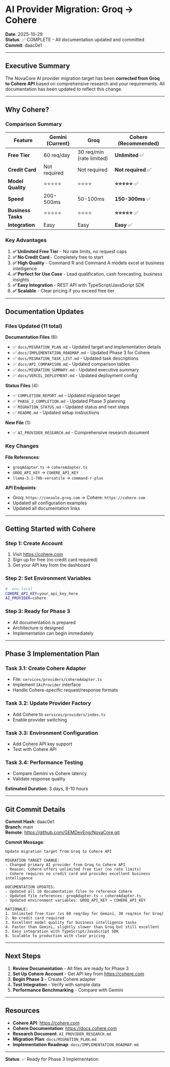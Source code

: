 # AI Provider Migration: Groq → Cohere

**Date**: 2025-10-29  
**Status**: ✅ COMPLETE - All documentation updated and committed  
**Commit**: daac0e1

---

## Executive Summary

The NovaCore AI provider migration target has been **corrected from Groq to Cohere API** based on comprehensive research and your requirements. All documentation has been updated to reflect this change.

---

## Why Cohere?

### Comparison Summary

| Feature | Gemini (Current) | Groq | **Cohere (Recommended)** |
|---------|------------------|------|------------------------|
| **Free Tier** | 60 req/day | 30 req/min (rate limited) | **Unlimited** ✅ |
| **Credit Card** | Not required | Not required | **Not required** ✅ |
| **Model Quality** | ⭐⭐⭐⭐⭐ | ⭐⭐⭐⭐ | **⭐⭐⭐⭐⭐** ✅ |
| **Speed** | 200-500ms | 50-100ms | **150-300ms** ✅ |
| **Business Tasks** | ⭐⭐⭐⭐⭐ | ⭐⭐⭐⭐ | **⭐⭐⭐⭐⭐** ✅ |
| **Integration** | Easy | Easy | **Easy** ✅ |

### Key Advantages

1. **✅ Unlimited Free Tier** - No rate limits, no request caps
2. **✅ No Credit Card** - Completely free to start
3. **✅ High Quality** - Command R and Command A models excel at business intelligence
4. **✅ Perfect for Use Case** - Lead qualification, cash forecasting, business insights
5. **✅ Easy Integration** - REST API with TypeScript/JavaScript SDK
6. **✅ Scalable** - Clear pricing if you exceed free tier

---

## Documentation Updates

### Files Updated (11 total)

**Documentation Files** (6):
- ✅ `docs/MIGRATION_PLAN.md` - Updated target and implementation details
- ✅ `docs/IMPLEMENTATION_ROADMAP.md` - Updated Phase 3 for Cohere
- ✅ `docs/MIGRATION_TASK_LIST.md` - Updated task descriptions
- ✅ `docs/API_COMPARISON.md` - Updated comparison tables
- ✅ `docs/MIGRATION_SUMMARY.md` - Updated executive summary
- ✅ `docs/VERCEL_DEPLOYMENT.md` - Updated deployment config

**Status Files** (4):
- ✅ `COMPLETION_REPORT.md` - Updated migration target
- ✅ `PHASE_2_COMPLETION.md` - Updated Phase 3 planning
- ✅ `MIGRATION_STATUS.md` - Updated status and next steps
- ✅ `README.md` - Updated setup instructions

**New File** (1):
- ✅ `AI_PROVIDER_RESEARCH.md` - Comprehensive research document

### Key Changes

**File References**:
- `groqAdapter.ts` → `cohereAdapter.ts`
- `GROQ_API_KEY` → `COHERE_API_KEY`
- `llama-3.1-70b-versatile` → `command-r-plus`

**API Endpoints**:
- Groq: `https://console.groq.com` → Cohere: `https://cohere.com`
- Updated all configuration examples
- Updated all documentation links

---

## Getting Started with Cohere

### Step 1: Create Account
1. Visit https://cohere.com
2. Sign up for free (no credit card required)
3. Get your API key from the dashboard

### Step 2: Set Environment Variables
```bash
# .env.local
COHERE_API_KEY=your_api_key_here
AI_PROVIDER=cohere
```

### Step 3: Ready for Phase 3
- All documentation is prepared
- Architecture is designed
- Implementation can begin immediately

---

## Phase 3 Implementation Plan

### Task 3.1: Create Cohere Adapter
- File: `services/providers/cohereAdapter.ts`
- Implement `IAiProvider` interface
- Handle Cohere-specific request/response formats

### Task 3.2: Update Provider Factory
- Add Cohere to `services/providers/index.ts`
- Enable provider switching

### Task 3.3: Environment Configuration
- Add Cohere API key support
- Test with Cohere API

### Task 3.4: Performance Testing
- Compare Gemini vs Cohere latency
- Validate response quality

**Estimated Duration**: 3 days, 8-10 hours

---

## Git Commit Details

**Commit Hash**: daac0e1  
**Branch**: main  
**Remote**: https://github.com/GEMDevEng/NovaCore.git

**Commit Message**:
```
Update migration target from Groq to Cohere API

MIGRATION TARGET CHANGE:
- Changed primary AI provider from Groq to Cohere API
- Reason: Cohere offers unlimited free tier (no rate limits)
- Cohere requires no credit card and provides excellent business intelligence

DOCUMENTATION UPDATES:
- Updated all 10 documentation files to reference Cohere
- Updated file references: groqAdapter.ts → cohereAdapter.ts
- Updated environment variables: GROQ_API_KEY → COHERE_API_KEY

RATIONALE:
1. Unlimited free tier (vs 60 req/day for Gemini, 30 req/min for Groq)
2. No credit card required
3. Excellent model quality for business intelligence tasks
4. Faster than Gemini, slightly slower than Groq but still excellent
5. Easy integration with TypeScript/JavaScript SDK
6. Scalable to production with clear pricing
```

---

## Next Steps

1. **Review Documentation** - All files are ready for Phase 3
2. **Set Up Cohere Account** - Get API key from https://cohere.com
3. **Begin Phase 3** - Create Cohere adapter
4. **Test Integration** - Verify with sample data
5. **Performance Benchmarking** - Compare with Gemini

---

## Resources

- **Cohere API**: https://cohere.com
- **Cohere Documentation**: https://docs.cohere.com
- **Research Document**: `AI_PROVIDER_RESEARCH.md`
- **Migration Plan**: `docs/MIGRATION_PLAN.md`
- **Implementation Roadmap**: `docs/IMPLEMENTATION_ROADMAP.md`

---

**Status**: ✅ Ready for Phase 3 Implementation

